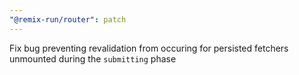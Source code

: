 ```yaml
---
"@remix-run/router": patch
---
```


Fix bug preventing revalidation from occuring for persisted fetchers unmounted during the `submitting` phase
